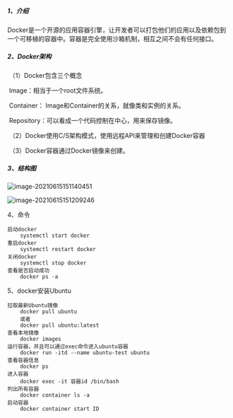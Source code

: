 ##### 1、介绍

​	Docker是一个开源的应用容器引擎，让开发者可以打包他们的应用以及依赖包到一个可移植的容器中。容器是完全使用沙箱机制，相互之间不会有任何接口。

##### 2、Docker架构

​	（1）Docker包含三个概念

​			Image：相当于一个root文件系统。

​			Container： Image和Container的关系，就像类和实例的关系。

​			Repository：可以看成一个代码控制在中心，用来保存镜像。

​	（2）Docker使用C/S架构模式，使用远程API来管理和创建Docker容器

​	（3）Docker容器通过Docker镜像来创建。

##### 3、结构图

![image-20210615151140451](C:\Users\wuxinzhen1\AppData\Roaming\Typora\typora-user-images\image-20210615151140451.png)

![image-20210615151209246](C:\Users\wuxinzhen1\AppData\Roaming\Typora\typora-user-images\image-20210615151209246.png)

4、命令

```shell
启动docker
	systemctl start docker
重启docker
	systemctl restart docker
关闭docker
	systemctl stop docker
查看是否启动成功
	docker ps -a
```

5、docker安装Ubuntu

```shell
拉取最新Ubuntu镜像
	docker pull ubuntu
	或者 
	docker pull ubuntu:latest
查看本地镜像
	docker images
运行容器，并且可以通过exec命令进入ubuntu容器
	docker run -itd --name ubuntu-test ubuntu
查看容器信息
	docker ps
进入容器
	docker exec -it 容器id /bin/bash
列出所有容器
	docker container ls -a
启动容器
	docker container start ID
```

